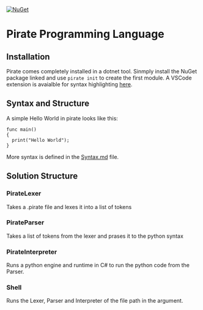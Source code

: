 [![NuGet](https://img.shields.io/nuget/v/PirateLang.CLI.svg)](https://www.nuget.org/packages/PirateLang.CLI)

# Pirate Programming Language

## Installation
Pirate comes completely installed in a dotnet tool. Sinmply install the NuGet package linked and use `pirate init` to create the first module. A VSCode extension is avaialble for syntax highlighting [here](https://github.com/joerivanarkel/PirateLang.VSCode).

## Syntax and Structure
A simple Hello World in pirate looks like this:
```pirate
func main()
{
  print("Hello World");
}
```
More syntax is defined in the [Syntax.md](syntax.md) file.


## Solution Structure
### PirateLexer
Takes a .pirate file and lexes it into a list of tokens
### PirateParser
Takes a list of tokens from the lexer and prases it to the python syntax
### PirateInterpreter
Runs a python engine and runtime in C# to run the python code from the Parser.

### Shell
Runs the Lexer, Parser and Interpreter of the file path in the argument.
